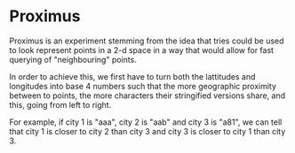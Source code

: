 # Proximus

Proximus is an experiment stemming from the idea that tries could be used to look represent points
in a 2-d space in a way that would allow for fast querying of "neighbouring" points.

In order to achieve this, we first have to turn both the lattitudes and longitudes into base 4
numbers such that the more geographic proximity between to points, the more characters their
stringified versions share, and this, going from left to right.

For example, if city 1 is "aaa", city 2 is "aab" and city 3 is "a81", we can tell that city 1 is
closer to city 2 than city 3 and city 3 is closer to city 1 than city 3.
